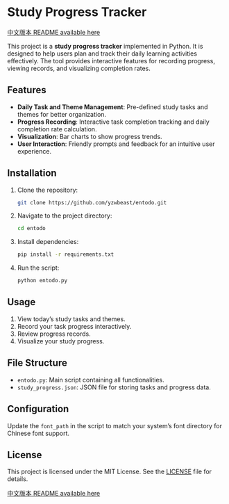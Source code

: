
# Study Progress Tracker

[中文版本 README available here](README.zh.md)

This project is a **study progress tracker** implemented in Python. It is designed to help users plan and track their daily learning activities effectively. The tool provides interactive features for recording progress, viewing records, and visualizing completion rates.

## Features
- **Daily Task and Theme Management**: Pre-defined study tasks and themes for better organization.
- **Progress Recording**: Interactive task completion tracking and daily completion rate calculation.
- **Visualization**: Bar charts to show progress trends.
- **User Interaction**: Friendly prompts and feedback for an intuitive user experience.

## Installation
1. Clone the repository:
   ```bash
   git clone https://github.com/yzwbeast/entodo.git
   ```
2. Navigate to the project directory:
   ```bash
   cd entodo
   ```
3. Install dependencies:
   ```bash
   pip install -r requirements.txt
   ```
4. Run the script:
   ```bash
   python entodo.py
   ```

## Usage
1. View today’s study tasks and themes.
2. Record your task progress interactively.
3. Review progress records.
4. Visualize your study progress.

## File Structure
- `entodo.py`: Main script containing all functionalities.
- `study_progress.json`: JSON file for storing tasks and progress data.

## Configuration
Update the `font_path` in the script to match your system’s font directory for Chinese font support.

## License
This project is licensed under the MIT License. See the [LICENSE](LICENSE) file for details.

[中文版本 README available here](README.zh.md)
